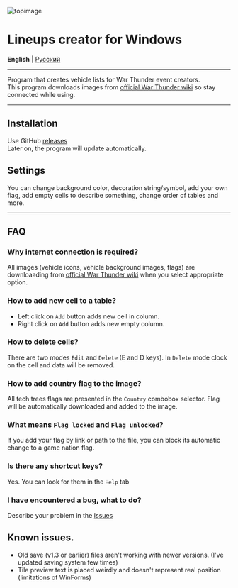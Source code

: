 ![topimage](https://github.com/user-attachments/assets/ee8737c4-bccf-422f-9b0c-5ff15001d6d5)

# Lineups creator for Windows

**English** | [Русский](README-ru.md)

---

Program that creates vehicle lists for War Thunder event creators. \
This program downloads images from [official War Thunder wiki](https://wiki.warthunder.com/Main_Page) so stay connected while using.

---

## Installation

Use GitHub [releases](https://github.com/Gaz1zPr0g/wt-lineup-creator/releases) \
Later on, the program will update automatically.

## Settings
You can change background color, decoration string/symbol, add your own flag, add empty cells to describe something, change order of tables and more.


---
## FAQ
### Why internet connection is required?
All images (vehicle icons, vehicle background images, flags) are downloaading from [official War Thunder wiki](https://wiki.warthunder.com/Main_Page) when you select appropriate option.

### How to add new cell to a table? 
- Left click on `Add` button adds new cell in column. 
- Right click on `Add` button adds new empty column.

### How to delete cells?
There are two modes `Edit` and `Delete` (E and D keys). In `Delete` mode clock on the cell and data will be removed.

### How to add country flag to the image?
All tech trees flags are presented in the `Country` combobox selector. Flag will be automatically downloaded and added to the image.

### What means `Flag locked` and `Flag unlocked`?
If you add your flag by link or path to the file, you can block its automatic change to a game nation flag.

### Is there any shortcut keys?
Yes. You can look for them in the `Help` tab

### I have encountered a bug, what to do?
Describe your problem in the [Issues](https://github.com/Gaz1zPr0g/wt-lineup-creator/issues)

## Known issues.
- Old save (v1.3 or earlier) files aren't working with newer versions. (I've updated saving system few times)
- Tile preview text is placed weirdly and doesn't represent real position (limitations of WinForms)

